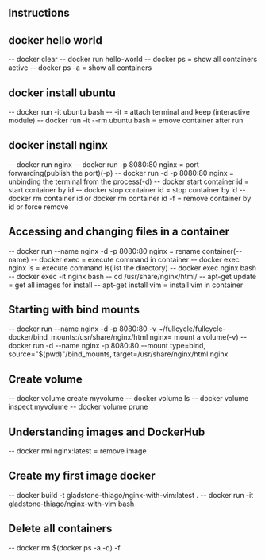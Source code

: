 ## Instructions

## docker hello world
-- docker clear
-- docker run hello-world
-- docker ps = show all containers active
-- docker ps -a = show all containers

## docker install ubuntu
-- docker run -it ubuntu bash
-- -it = attach terminal and keep (interactive module)
-- docker run -it --rm ubuntu bash = emove container after run

## docker install nginx
-- docker run nginx
-- docker run -p 8080:80 nginx = port forwarding(publish the port)(-p)
-- docker run -d -p 8080:80 nginx = unbinding the terminal from the process(-d)
-- docker start container id = start container by id
-- docker stop container id = stop container by id
-- docker rm container id or docker rm container id -f = remove container by id or force remove

## Accessing and changing files in a container
-- docker run --name nginx -d -p 8080:80 nginx = rename container(--name)
-- docker exec = execute command in container 
-- docker exec nginx ls = execute command ls(list the directory)
-- docker exec nginx bash
-- docker exec -it nginx bash
    -- cd /usr/share/nginx/html/ 
    -- apt-get update = get all images for install
    -- apt-get install vim = install vim in container

## Starting with bind mounts
-- docker run --name nginx -d -p 8080:80 -v ~/fullcycle/fullcycle-docker/bind_mounts:/usr/share/nginx/html nginx= mount a volume(-v)
-- docker run -d --name nginx -p 8080:80 --mount type=bind, source="$(pwd)"/bind_mounts, target=/usr/share/nginx/html nginx

## Create volume
-- docker volume create myvolume
-- docker volume ls
-- docker volume inspect myvolume
-- docker volume prune

## Understanding images and DockerHub
-- docker rmi nginx:latest = remove image

## Create my first image docker
-- docker build -t gladstone-thiago/nginx-with-vim:latest .
-- docker run -it gladstone-thiago/nginx-with-vim bash

## Delete all containers
-- docker rm $(docker ps -a -q) -f